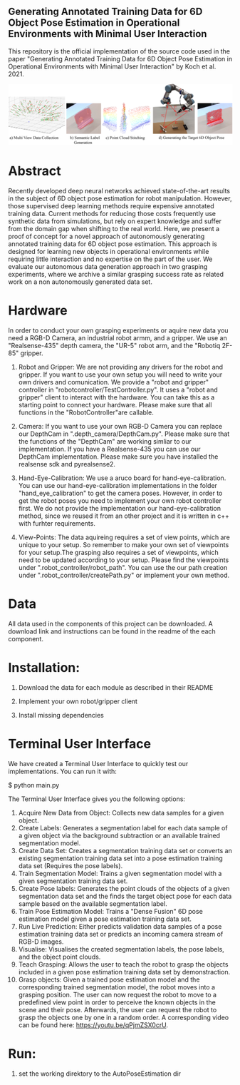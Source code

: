
## Generating Annotated Training Data for 6D Object Pose Estimation in Operational Environments with Minimal User Interaction
This repository is the official implementation of the source code used in the paper "Generating Annotated Training Data for 6D Object Pose Estimation in Operational Environments with Minimal User Interaction" by Koch et al. 2021. 

![alt text](https://github.com/KochPJ/AutoPoseEstimation/blob/main/pipeline/data_gen.png)


# Abstract
Recently developed deep neural networks achieved state-of-the-art results in the subject of 6D object pose estimation for robot manipulation. However, those supervised deep learning methods require expensive annotated training data. Current methods for reducing those costs frequently use synthetic data from simulations, but rely on expert knowledge and suffer from the domain gap when shifting to the real world. Here, we present a proof of concept for a novel approach of autonomously generating annotated training data for 6D object pose estimation. This approach is designed for learning new objects in operational environments while requiring little interaction and no expertise on the part of the user. We evaluate our autonomous data generation approach in two grasping experiments, where we archive a similar grasping success rate as related work on a non autonomously generated data set. 

# Hardware
In order to conduct your own grasping experiments or aquire new data you need a RGB-D Camera, an industrial robot armm, and a gripper. We use an "Realsense-435" depth camera, the "UR-5" robot arm, and the "Robotiq 2F-85" gripper. 

1. Robot and Gripper: We are not providing any drivers for the robot and gripper. If you want to use your own setup you will need to write your own drivers and comunication. We provide a "robot and gripper" controller in "robotcontroller/TestController.py". It uses a "robot and gripper" client to interact with the hardware. You can take this as a starting point to connect your hardware. Please make sure that all functions in the "RobotController"are callable. 
 
2. Camera: If you want to use your own RGB-D Camera you can replace our DepthCam in ".depth_camera/DepthCam.py". Please make sure that the functions of the "DepthCam" are working simliar to our implementation. If you have a Realsense-435 you can use our DepthCam implementation. Please make sure you have installed the realsense sdk and pyrealsense2.

3. Hand-Eye-Calibration: We use a aruco board for hand-eye-calibration. You can use our hand-eye-calibration implementations in the folder "hand_eye_calibration" to get the camera poses. However, in order to get the robot poses you need to implement your own robot controller first. We do not provide the implementation our hand-eye-calibration method, since we reused it from an other project and it is written in c++ with furhter requirements. 

4. View-Points: The data aquireing requires a set of view points, which are unique to your setup. So remember to make your own set of viewpoints for your setup.The grasping also requires a set of viewpoints, which need to be updated according to your setup. Please find the viewpoints under ".robot_controller/robot_path". You can use the our path creation under ".robot_controller/createPath.py" or implement your own method. 

# Data
All data used in the components of this project can be downloaded. A download link and instructions can be found in the readme of the each component.


# Installation:

1. Download the data for each module as described in their README

2. Implement your own robot/gripper client

3. Install missing dependencies


# Terminal User Interface
We have created a Terminal User Interface to quickly test our implementations. You can run it with:

$ python main.py

The Terminal User Interface gives you the following options:
1. Acquire New Data from Object: Collects new data samples for a given object.
2. Create Labels: Generates a segmentation label for each data sample of a given object via the background subtraction or an available trained segmentation model.
3. Create Data Set: Creates a segmentation training data set or converts an existing segmentation training data set into a pose estimation training data set (Requires the pose labels).
4. Train Segmentation Model: Trains a given segmentation model with a given segmentation training data set. 
5. Create Pose labels: Generates the point clouds of the objects of a given segmentation data set and the finds the target object pose for each data sample based on the available segmentation label. 
6. Train Pose Estimation Model: Trains a "Dense Fusion" 6D pose estimation model given a pose estimation training data set. 
7. Run Live Prediction: Either predicts validation data samples of a pose estimation training data set or predicts an incoming camera stream of RGB-D images.
8. Visualise: Visualises the created segmentation labels, the pose labels, and the object point clouds. 
9. Teach Grasping: Allows the user to teach the robot to grasp the objects included in a given pose estimation training data set by demonstraction.
10. Grasp objects: Given a trained pose estimation model and the corresponding trained segmentation model, the robot moves into a grasping position. The user can now request the robot to move to a predefined view point in order to perceive the known objects in the scene and their pose. Afterwards, the user can request the robot to grasp the objects one by one in a random order. A corresponding video can be found here: https://youtu.be/qPjmZSX0crU.





# Run:

1. set the working direktory to the AutoPoseEstimation dir



